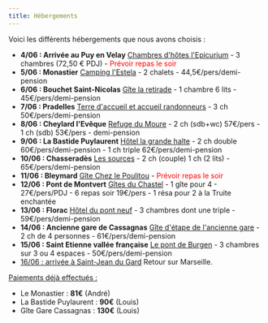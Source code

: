 ```yaml
---
title: Hébergements
---
```

Voici les différents hébergements que nous avons choisis :

* <b>4/06 : Arrivée au Puy en Velay</b> 
 [Chambres d'hôtes l'Epicurium](http://l-epicurium.com/) - 3 chambres (72,50 € PDJ) - <span style="color:red">Prévoir repas le soir</span>
* <b>5/06 : Monastier</b>
[Camping l'Estela](https://campingestela.fr) - 2 chalets - 44,5€/pers/demi-pension
* <b>6/06 : Bouchet Saint-Nicolas</b>
[Gîte la retirade](https://gitelaretirade.com/gite/) - 1 chambre 6 lits - 45€/pers/demi-pension
* <b>7/06 : Pradelles</b>
[Terre d'accueil et accueil randonneurs](https://www.auvergnevacances.com/chambres-hotes-auvergne/terre-daccueil-et-accueil-randonneurs-pradelles/) - 3 ch 50€/pers/demi-pension
* <b>8/06 : Cheylard l'Evêque</b>
[Refuge du Moure](http://www.lozere-gite.com/) - 2 ch (sdb+wc) 57€/pers - 1 ch (sdb) 53€/pers - demi-pension
* <b>9/06 : La Bastide Puylaurent</b>
[Hôtel la grande halte](https://www.hotel-lagrandhalte.fr/) - 2 ch double 60€/pers/demi-pension - 1 ch triple 62€/pers/demi-pension 
* <b>10/06 : Chasseradès</b>
[Les sources](http://www.hotel-lozere.fr/) - 2 ch (couple) 1 ch (2 lits) - 65€/pers/demi-pension
* <b>11/06 : Bleymard</b>
[Gîte Chez le Poulitou](https://www.gite-chez-le-poulitou.fr/) - <span style="color:red">Prévoir repas le soir</span>
* <b>12/06 : Pont de Montvert</b>
[Gîtes du Chastel]( https://cevennes-gites.com/) - 1 gîte pour 4 - 27€/pers/PDJ - 6 repas soir 19€/pers -  1 résa pour 2 à la Truite enchantée
* <b>13/06 : Florac</b>
[Hôtel du pont neuf](https://www.florac-hotel-pontneuf.fr/) - 3 chambres dont une triple - 59€/pers/demi-pension
* <b>14/06 : Ancienne gare de Cassagnas</b>
[Gîte d'étape de l'ancienne gare](http://www.relais-stevenson.fr/) - 2 ch de 4 personnes - 61€/pers/demi-pension
* <b>15/06 : Saint Etienne vallée française</b>
[Le pont de Burgen](http://www.gites-randos-cevennes.com/index.html) - 3 chambres sur 3 ou 4 espaces - 50€/pers/demi-pension
* <u>16/06 : arrivée à Saint-Jean du Gard</u> Retour sur Marseille.
  
<u>Paiements déjà effectués :</u>
- Le Monastier : **81€** (André)
- La Bastide Puylaurent : **90€** (Louis)
- Gîte Gare Cassagnas : **130€** (Louis)